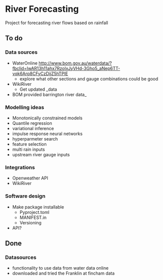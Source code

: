 # River Forecasting
Project for forecasting river flows based on rainfall


## To do

### Data sources

- WaterOnline http://www.bom.gov.au/waterdata/?fbclid=IwAR13h11ahx7RzoIxJyVHd-3Gho5_aNep6TT-vqk6Arp8CFyCzDijZ5hTPIE
  - explore what other sections and gauge combinations could be good
- WikiRiver
  - Get updated _data
- BOM provided barrington river data_

### Modelling ideas

- Monotonically constrained models
- Quantile regression
- variational inference
- impulse response neural networks
- hyperparmeter search
- feature selection
- multi rain inputs
- upstream river gauge inputs

### Integrations

- Openweather API
- WikiRiver


### Software design

- Make package installable
  - Pyproject.toml
  - MANIFEST.in
  - Versioning
- API?



## Done

### Datasources

- functionality to use data from water data online
- downloaded and tried the Franklin at fincham data
